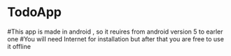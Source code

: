 # TodoApp
#This app is made in android , so it reuires from android version 5 to earler one
#You will need Internet for installation but after that you are free to use it offline
